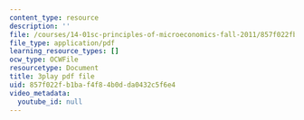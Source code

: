 ```yaml
---
content_type: resource
description: ''
file: /courses/14-01sc-principles-of-microeconomics-fall-2011/857f022fb1baf4f84b0dda0432c5f6e4_TIWE0DaOlzU.pdf
file_type: application/pdf
learning_resource_types: []
ocw_type: OCWFile
resourcetype: Document
title: 3play pdf file
uid: 857f022f-b1ba-f4f8-4b0d-da0432c5f6e4
video_metadata:
  youtube_id: null
---
```

